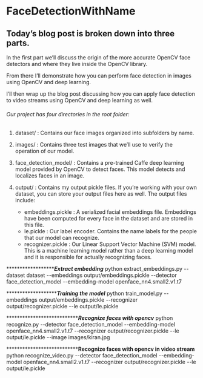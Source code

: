 # FaceDetectionWithName

## Today’s blog post is broken down into three parts.

In the first part we’ll discuss the origin of the more accurate OpenCV face detectors and where they live inside the OpenCV library.

From there I’ll demonstrate how you can perform face detection in images using OpenCV and deep learning.

I’ll then wrap up the blog post discussing how you can apply face detection to video streams using OpenCV and deep learning as well.


###### Our project has four directories in the root folder:

1. dataset/ : Contains our face images organized into subfolders by name.

2. images/ : Contains three test images that we’ll use to verify the operation of our model.

3. face_detection_model/ : Contains a pre-trained Caffe deep learning model provided by OpenCV to detect faces. This model detects and localizes faces in an image.

4. output/ : Contains my output pickle files. If you’re working with your own dataset, you can store your output files here as well. The output files include:
	- embeddings.pickle : A serialized facial embeddings file. Embeddings have been computed for every face in the dataset and are 				      stored in this file.
	- le.pickle : Our label encoder. Contains the name labels for the people that our model can recognize.
	- recognizer.pickle : Our Linear Support Vector Machine (SVM) model. This is a machine learning model rather than a deep learning model and it is responsible for actually recognizing faces.

*************************************************Extract embedding*******************************
python extract_embeddings.py --dataset dataset --embeddings output/embeddings.pickle --detector face_detection_model --embedding-model openface_nn4.small2.v1.t7

************************************************Training the model*****************************
python train_model.py --embeddings output/embeddings.pickle --recognizer output/recognizer.pickle --le output/le.pickle

************************************************Recognize faces with opencv*********************
python recognize.py --detector face_detection_model --embedding-model openface_nn4.small2.v1.t7 --recognizer output/recognizer.pickle --le output/le.pickle --image images/kiran.jpg
	
***********************************************Recognize faces with opencv in video stream********************
python recognize_video.py --detector face_detection_model --embedding-model openface_nn4.small2.v1.t7 --recognizer output/recognizer.pickle --le output/le.pickle
 
